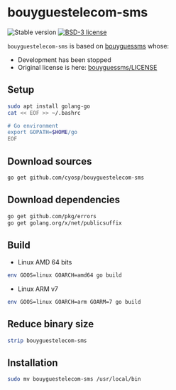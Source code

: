 # bouyguestelecom-sms

![Stable version](https://img.shields.io/badge/stable-1.1.0-blue.svg)
[![BSD-3 license](https://img.shields.io/badge/license-BSD--3--Clause-428F7E.svg)](https://tldrlegal.com/license/bsd-3-clause-license-%28revised%29)

`bouyguestelecom-sms` is based on [bouyguessms](https://github.com/tomsquest/bouyguessms) whose:
 * Development has been stopped
 * Original license is here: [bouyguessms/LICENSE](bouyguessms/LICENSE)

## Setup
```bash
sudo apt install golang-go
cat << EOF >> ~/.bashrc

# Go environment
export GOPATH=$HOME/go
EOF
```

## Download sources
```bash
go get github.com/cyosp/bouyguestelecom-sms
```

## Download dependencies
```bash
go get github.com/pkg/errors
go get golang.org/x/net/publicsuffix
```

## Build
 * Linux AMD 64 bits
```bash
env GOOS=linux GOARCH=amd64 go build
```
 * Linux ARM v7
```bash
env GOOS=linux GOARCH=arm GOARM=7 go build
```

## Reduce binary size
```bash
strip bouyguestelecom-sms
```

## Installation
```bash
sudo mv bouyguestelecom-sms /usr/local/bin
```
